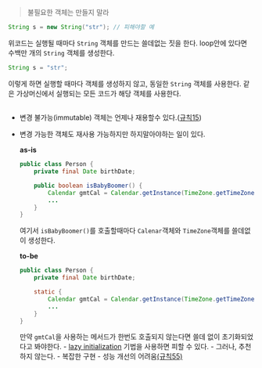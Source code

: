 > 불필요한 객체는 만들지 말라

```java
String s = new String("str"); // 피해야할 예
```

위코드는 실행될 때마다 `String` 객체를 만드는 쓸데없는 짓을 한다. loop안에 있다면 수백만 개의 `String` 객체를 생성한다.

```java
String s = "str";
```

이렇게 하면 실행할 때마다 객체를 생성하지 않고, 동일한 `String` 객체를 사용한다. 같은 가상머신에서 실행되는 모든 코드가 해당 객체를 사용한다.

## 

- 변경 불가능(immutable) 객체는 언제나 재용할수 있다.([규칙15](#item15))
- 변경 가능한 객체도 재사용 가능하지만 하지말아야하는 일이 있다.
	
	**as-is**

	```java
	public class Person {
		private final Date birthDate;

		public boolean isBabyBoomer() {
			Calendar gmtCal = Calendar.getInstance(TimeZone.getTimeZone("GMT"));
			...
		}
	}
	```

	여기서 `isBabyBoomer()`를 호출할때마다 `Calenar`객체와 `TimeZone`객체를 쓸데없이 생성한다.

	**to-be**

	```java
	public class Person {
		private final Date birthDate;

		static {
			Calendar gmtCal = Calendar.getInstance(TimeZone.getTimeZone("GMT"));
			...
		}
	}
	```

	만약 `gmtCal`을 사용하는 메서드가 한번도 호출되지 않는다면 쓸데 없이 초기화되었다고 봐야한다. 
		- [lazy initialization](#item71) 기법을 사용하면 피할 수 있다.
		- 그러나, 추천하지 않는다.
			- 복잡한 구현
			- 성능 개선의 어려움[(규칙55)](#item55)

